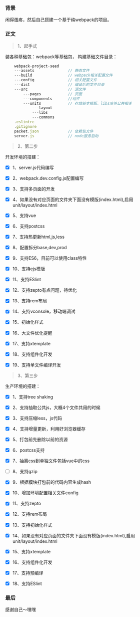 ### 背景

闲得蛋疼，然后自己搭建一个基于纯webpack的项目。

### 正文

>1、起手式

装各种基础包：webpack等基础包，
构建基础文件目录：
```js
	webpack-project-seed
	---assets	 			// 静态文件	
	---build     			// webpack相关配置文件
	---config				// 相关配置文件
	---dist		 			// 编译后的文件目录
	---src       			// 源文件
		---pages			// 页面
		---components       //组件
		---units     		// 存放基本模版，libs库等公共相关
			---layout
			---libs
			---commons
	.eslintrc
	.gitignore    
	packet.json  			// 依赖包文件
	server.js   			// node服务启动
```

>2、第二步

开发环境的搭建：
			
-	[x] 1、server.js代码编写
-	[x] 2、webpack.dev.config.js配置编写
-	[x] 3、支持多页面的开发
-	[x] 4、如果没有对应页面的文件夹下面没有模版(index.html),启用unit/layout/index.html
-	[x] 5、支持vue
-	[x] 6、支持postcss
-	[x] 7、支持热更新html,js,less
-	[x] 8、配置拆分base,dev,prod
-	[x] 9、支持ES6，目前可以使用class特性
-	[x] 10、支持ejs模版
-	[x] 11、支持ESlint
-	[x] 12、支持zepto有点问题，待优化
-	[x] 13、支持rem布局
-	[x] 14、支持vconsole，移动端调试
-	[x] 15、初始化样式
-	[x] 16、大文件优化提醒
-	[x] 17、支持xtemplate
-	[x] 18、支持组件化开发
-	[x] 19、支持单文件编译开发

 
>3、第三步

生产环境的搭建：

-	[x] 1、支持tree shaking
-	[x] 2、支持抽取公共js，大概4个文件共用的时候
-	[x] 3、支持压缩less，js代码
-	[x] 4、支持增量更新，利用好浏览器缓存
-	[x] 5、打包前先删除以前的资源
-	[x] 6、postcss支持
-	[x] 7、抽离css到单独文件包括vue中的css
-	[ ] 8、支持gzip
-	[x] 9、根据模块打包前的代码内容生成hash
-	[x] 10、增加环境配置相关文件config
-	[x] 11、支持zepto
-	[x] 12、支持rem布局
-	[x] 13、支持初始化样式
-	[x] 14、如果没有对应页面的文件夹下面没有模版(index.html),启用unit/layout/index.html
-	[x] 15、支持xtemplate
-	[x] 16、支持组件化开发
-	[x] 17、支持预编译
-	[x] 18、支持ESlint


### 最后

感谢自己～嘿嘿
